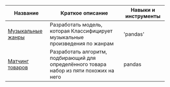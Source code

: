 
| Название | Краткое описание | Навыки и инструменты|
| --- | --- | --- |
| [Музыкальные жанры](https://github.com/Nadika25/Portfolio/tree/master/Music_genre) | Разработать модель, которая Классифицирует музыкальные произведения по жанрам| 'pandas' | - |
| [Матчинг товаров](https://github.com/Nadika25/Portfolio/tree/master/Product_matching) | Разработать алгоритм, подбирающий для определённого товара набор из пяти похожих на него| pandas | - |
